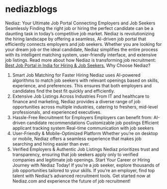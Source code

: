 # nediazblogs
Nediaz: Your Ultimate Job Portal Connecting Employers and Job Seekers Seamlessly
Finding the right job or hiring the perfect candidate can be a daunting task in today’s competitive job market. Nediaz is revolutionizing the hiring landscape by offering a seamless, AI-driven job portal that efficiently connects employers and job seekers. Whether you are looking for your dream job or the ideal candidate, Nediaz simplifies the entire process with its intelligent matching system, user-friendly interface, and extensive job listings.
 Read more about how Nediaz is transforming job recruitment: <a href="[url](https://blog.nediaz.com/article/nediaz-best-job-portal-india-hiring-job-seekers-employers)">Best Job Portal in India for Hiring & Job Seekers.</a>
Why Choose Nediaz?
1. Smart Job Matching for Faster Hiring
Nediaz uses AI-powered algorithms to match job seekers with relevant openings based on skills, experience, and preferences. This ensures that both employers and candidates find the best fit quickly and efficiently.
2. Extensive Job Listings Across Industries
From IT and healthcare to finance and marketing, Nediaz provides a diverse range of job opportunities across multiple industries, catering to freshers, mid-level professionals, and experienced executives.
3. Hassle-Free Recruitment for Employers
Employers can benefit from:
 AI-driven candidate recommendations
 Customizable job postings
 Efficient applicant tracking system
 Real-time communication with job seekers
4. User-Friendly & Mobile-Optimized Platform
Whether you’re on desktop or mobile, Nediaz offers a seamless experience that makes job searching and hiring easier than ever.
5. Verified Employers & Authentic Job Listings
Nediaz prioritizes trust and transparency, ensuring that job seekers apply only to verified companies and legitimate job openings.
Start Your Career or Hiring Journey with Nediaz Today!
If you’re a job seeker, explore thousands of job opportunities tailored to your skills.
 If you’re an employer, find top talent with Nediaz’s advanced recruitment tools.
Get started now at Nediaz.com and experience the future of job recruitment!
